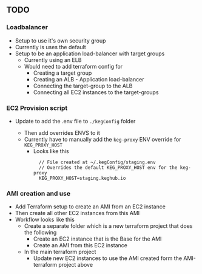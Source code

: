 ## TODO

### Loadbalancer
* Setup to use it's own security group
* Currently is uses the default
* Setup to be an application load-balancer with target groups
  * Currently using an ELB
  * Would need to add terraform config for
    * Creating a target group
    * Creating an ALB - Application load-balancer
    * Connecting the target-group to the ALB
    * Connecting all EC2 instances to the target-groups

### EC2 Provision script
* Update to add the <environment>.env file to `./kegConfig` folder
  * Then add overrides ENVS to it
  * Currently have to manually add the `keg-proxy` ENV override for `KEG_PROXY_HOST`
    * Looks like this
      ```
        // File created at ~/.kegConfig/staging.env
        // Overrides the default KEG_PROXY_HOST env for the keg-proxy
        KEG_PROXY_HOST=staging.keghub.io
      ```

### AMI creation and use
* Add Terraform setup to create an AMI from an EC2 instance
* Then create all other EC2 instances from this AMI
* Workflow looks like this
  * Create a separate folder which is a new terraform project that does the following
    * Create an EC2 instance that is the Base for the AMI
    * Create an AMI from this EC2 instance
  * In the main terraform project
    * Update new EC2 instances to use the AMI created form the AMI-terraform project above